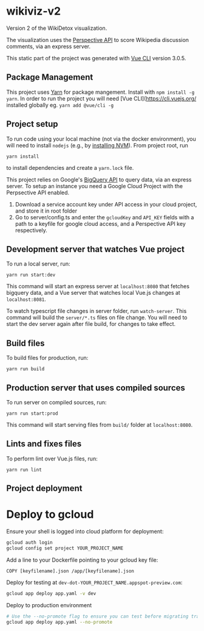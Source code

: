# wikiviz-v2

Version 2 of the WikiDetox visualization.

The visualization uses the [Perspective API](http://www.perspectiveapi.com/) to score Wikipedia discussion comments, via an express server.

This static part of the project was generated with [Vue CLI](https://cli.vuejs.org/) version 3.0.5.

## Package Management

This project uses [Yarn](https://yarnpkg.com) for package mangement. Install with `npm install -g yarn`. 
In order to run the project you will need [Vue CLI](https://cli.vuejs.org/ installed globally eg. `yarn add @vue/cli -g`

## Project setup

To run code using your local machine (not via the docker
environment), you will need to install `nodejs` (e.g., by [installing NVM](https://github.com/creationix/nvm)).
From project root, run

```
yarn install
```
to install dependencies and create a `yarn.lock` file.

This project relies on Google's [BigQuery API](https://cloud.google.com/bigquery/docs/reference/rest/v2/) to query data, via an express server. To setup an instance you need a Google Cloud Project with the Perpsective API enabled.

1. Download a service account key under API access in your cloud project, and store it in root folder
2. Go to server/config.ts and enter the `gcloudKey` and `API_KEY` fields with a path to a keyfile for google cloud access, and a Perspective API key respectively.

## Development server that watches Vue project

To run a local server, run:
```
yarn run start:dev
```
This command will start an express server at `localhost:8080` that fetches bigquery data, and a Vue server that watches local Vue.js changes at `localhost:8081`.

To watch typescript file changes in server folder, run `watch-server`. This command will build the `server/*.ts` files on file change. You will need to start the dev server again after file build, for changes to take effect. 

## Build files 

To build files for production, run:
```
yarn run build
```

## Production server that uses compiled sources

To run server on compiled sources, run:
```
yarn run start:prod
```
This command will start serving files from `build/` folder at `localhost:8080`.

## Lints and fixes files

To perform lint over Vue.js files, run:
```
yarn run lint
```

## Project deployment

# Deploy to gcloud

Ensure your shell is logged into cloud platform for deployment:

```bash
gcloud auth login
gcloud config set project YOUR_PROJECT_NAME
```

Add a line to your Dockerfile pointing to your gcloud key file: 
```
COPY [keyfilename].json /app/[keyfilename].json
```

Deploy for testing at `dev-dot-YOUR_PROJECT_NAME.appspot-preview.com`:
```bash
gcloud app deploy app.yaml -v dev
```

Deploy to production environment

```bash
# Use the --no-promote flag to ensure you can test before migrating traffic.
gcloud app deploy app.yaml --no-promote
```
